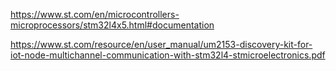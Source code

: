 https://www.st.com/en/microcontrollers-microprocessors/stm32l4x5.html#documentation

https://www.st.com/resource/en/user_manual/um2153-discovery-kit-for-iot-node-multichannel-communication-with-stm32l4-stmicroelectronics.pdf

